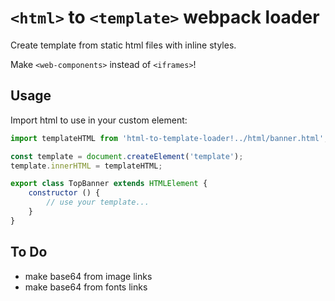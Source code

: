 # `<html>` to `<template>` webpack loader

Create template from static html files with inline styles.

Make `<web-components>` instead of `<iframes>`!

## Usage

Import html to use in your custom element:

```javascript
import templateHTML from 'html-to-template-loader!../html/banner.html';

const template = document.createElement('template');
template.innerHTML = templateHTML;

export class TopBanner extends HTMLElement {
    constructor () {
        // use your template...
    }
}
```

## To Do
- make base64 from image links
- make base64 from fonts links
